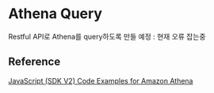 # Athena Query

Restful API로 Athena를 query하도록 만들 예정 : 현재 오류 잡는중

## Reference 

[JavaScript (SDK V2) Code Examples for Amazon Athena](https://docs.aws.amazon.com/code-samples/latest/catalog/code-catalog-javascript-example_code-athena.html)
